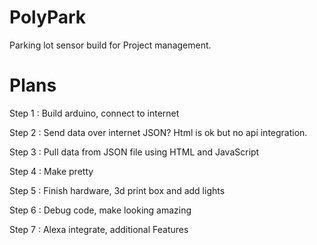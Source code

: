 # PolyPark
Parking lot sensor build for Project management.
# Plans
Step 1 : Build arduino, connect to internet

Step 2 : Send data over internet JSON? Html is ok but no api integration.

Step 3 : Pull data from JSON file using HTML and JavaScript

Step 4 : Make pretty

Step 5 : Finish hardware, 3d print box and add lights

Step 6 : Debug code, make looking amazing

Step 7 : Alexa integrate, additional Features
